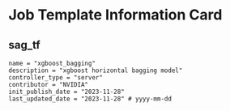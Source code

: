 # Job Template Information Card

## sag_tf
    name = "xgboost_bagging"
    description = "xgboost horizontal bagging model" 
    controller_type = "server"
    contributor = "NVIDIA"
    init_publish_date = "2023-11-28"
    last_updated_date = "2023-11-28" # yyyy-mm-dd
